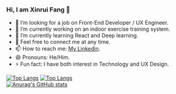 ### Hi, I am Xinrui Fang 👋

- 👯 I’m looking for a job on Front-End Developer / UX Engineer.
- 🔭 I’m currently working on an indoor exercise training system. 
- 🌱 I’m currently learning React and Deep learning.
- 💬 Feel free to connect me at any time.
- 📫 How to reach me: [My Linkedin](https://www.linkedin.com/in/xinrui-fang/).
- 😄 Pronouns: He/Him.
- ⚡ Fun fact: I have both interest in Technology and UX Design.

[![Top Langs](https://github-readme-stats.vercel.app/api/top-langs/?username=Xinrui-Fang)](https://github.com/anuraghazra/github-readme-stats)
[![Top Langs](https://github-readme-stats.vercel.app/api/top-langs/?username=Xinrui-Fang&layout=compact&show_icons=true&theme=radical)](https://github.com/anuraghazra/github-readme-stats)
<br>
[![Anurag's GitHub stats](https://github-readme-stats.vercel.app/api?username=Xinrui-Fang&show_icons=true&theme=radical)](https://github.com/anuraghazra/github-readme-stats)


